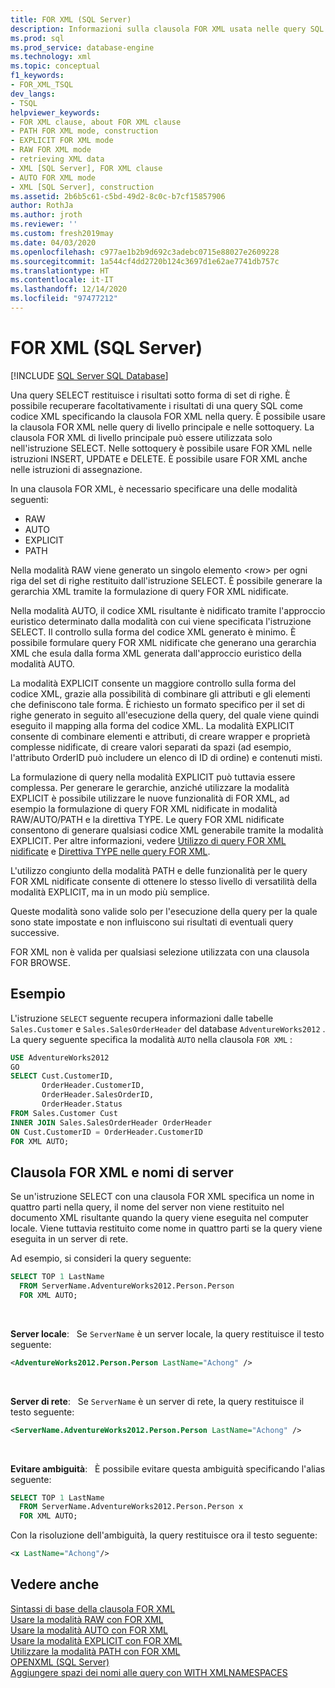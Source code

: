 ```yaml
---
title: FOR XML (SQL Server)
description: Informazioni sulla clausola FOR XML usata nelle query SQL per recuperare i risultati sotto forma di codice XML.
ms.prod: sql
ms.prod_service: database-engine
ms.technology: xml
ms.topic: conceptual
f1_keywords:
- FOR_XML_TSQL
dev_langs:
- TSQL
helpviewer_keywords:
- FOR XML clause, about FOR XML clause
- PATH FOR XML mode, construction
- EXPLICIT FOR XML mode
- RAW FOR XML mode
- retrieving XML data
- XML [SQL Server], FOR XML clause
- AUTO FOR XML mode
- XML [SQL Server], construction
ms.assetid: 2b6b5c61-c5bd-49d2-8c0c-b7cf15857906
author: RothJa
ms.author: jroth
ms.reviewer: ''
ms.custom: fresh2019may
ms.date: 04/03/2020
ms.openlocfilehash: c977ae1b2b9d692c3adebc0715e88027e2609228
ms.sourcegitcommit: 1a544cf4dd2720b124c3697d1e62ae7741db757c
ms.translationtype: HT
ms.contentlocale: it-IT
ms.lasthandoff: 12/14/2020
ms.locfileid: "97477212"
---
```

# <a name="for-xml-sql-server"></a>FOR XML (SQL Server)

[!INCLUDE [SQL Server SQL Database](../../includes/applies-to-version/sql-asdb.md)]

Una query SELECT restituisce i risultati sotto forma di set di righe. È possibile recuperare facoltativamente i risultati di una query SQL come codice XML specificando la clausola FOR XML nella query. È possibile usare la clausola FOR XML nelle query di livello principale e nelle sottoquery. La clausola FOR XML di livello principale può essere utilizzata solo nell'istruzione SELECT. Nelle sottoquery è possibile usare FOR XML nelle istruzioni INSERT, UPDATE e DELETE. È possibile usare FOR XML anche nelle istruzioni di assegnazione.

In una clausola FOR XML, è necessario specificare una delle modalità seguenti:

- RAW
- AUTO
- EXPLICIT
- PATH

Nella modalità RAW viene generato un singolo elemento \<row> per ogni riga del set di righe restituito dall'istruzione SELECT. È possibile generare la gerarchia XML tramite la formulazione di query FOR XML nidificate.

Nella modalità AUTO, il codice XML risultante è nidificato tramite l'approccio euristico determinato dalla modalità con cui viene specificata l'istruzione SELECT. Il controllo sulla forma del codice XML generato è minimo. È possibile formulare query FOR XML nidificate che generano una gerarchia XML che esula dalla forma XML generata dall'approccio euristico della modalità AUTO.

La modalità EXPLICIT consente un maggiore controllo sulla forma del codice XML, grazie alla possibilità di combinare gli attributi e gli elementi che definiscono tale forma. È richiesto un formato specifico per il set di righe generato in seguito all'esecuzione della query, del quale viene quindi eseguito il mapping alla forma del codice XML. La modalità EXPLICIT consente di combinare elementi e attributi, di creare wrapper e proprietà complesse nidificate, di creare valori separati da spazi (ad esempio, l'attributo OrderID può includere un elenco di ID di ordine) e contenuti misti.

La formulazione di query nella modalità EXPLICIT può tuttavia essere complessa. Per generare le gerarchie, anziché utilizzare la modalità EXPLICIT è possibile utilizzare le nuove funzionalità di FOR XML, ad esempio la formulazione di query FOR XML nidificate in modalità RAW/AUTO/PATH e la direttiva TYPE. Le query FOR XML nidificate consentono di generare qualsiasi codice XML generabile tramite la modalità EXPLICIT. Per altre informazioni, vedere [Utilizzo di query FOR XML nidificate](../../relational-databases/xml/use-nested-for-xml-queries.md) e [Direttiva TYPE nelle query FOR XML](../../relational-databases/xml/type-directive-in-for-xml-queries.md).

L'utilizzo congiunto della modalità PATH e delle funzionalità per le query FOR XML nidificate consente di ottenere lo stesso livello di versatilità della modalità EXPLICIT, ma in un modo più semplice.

Queste modalità sono valide solo per l'esecuzione della query per la quale sono state impostate e non influiscono sui risultati di eventuali query successive.

FOR XML non è valida per qualsiasi selezione utilizzata con una clausola FOR BROWSE.

## <a name="example"></a>Esempio

L'istruzione `SELECT` seguente recupera informazioni dalle tabelle `Sales.Customer` e `Sales.SalesOrderHeader` del database `AdventureWorks2012` . La query seguente specifica la modalità `AUTO` nella clausola `FOR XML` :

```sql
USE AdventureWorks2012
GO
SELECT Cust.CustomerID,
       OrderHeader.CustomerID,
       OrderHeader.SalesOrderID,
       OrderHeader.Status
FROM Sales.Customer Cust 
INNER JOIN Sales.SalesOrderHeader OrderHeader
ON Cust.CustomerID = OrderHeader.CustomerID
FOR XML AUTO;
```

## <a name="the-for-xml-clause-and-server-names"></a>Clausola FOR XML e nomi di server

Se un'istruzione SELECT con una clausola FOR XML specifica un nome in quattro parti nella query, il nome del server non viene restituito nel documento XML risultante quando la query viene eseguita nel computer locale. Viene tuttavia restituito come nome in quattro parti se la query viene eseguita in un server di rete.

Ad esempio, si consideri la query seguente:

```sql
SELECT TOP 1 LastName
  FROM ServerName.AdventureWorks2012.Person.Person
  FOR XML AUTO;
```

&nbsp;

**Server locale**: &nbsp; Se `ServerName` è un server locale, la query restituisce il testo seguente:

```xml
<AdventureWorks2012.Person.Person LastName="Achong" />  
```

&nbsp;

**Server di rete**: &nbsp; Se `ServerName` è un server di rete, la query restituisce il testo seguente:

```xml
<ServerName.AdventureWorks2012.Person.Person LastName="Achong" />
```

&nbsp;

**Evitare ambiguità**: &nbsp; È possibile evitare questa ambiguità specificando l'alias seguente:

```sql
SELECT TOP 1 LastName
  FROM ServerName.AdventureWorks2012.Person.Person x
  FOR XML AUTO;
```

Con la risoluzione dell'ambiguità, la query restituisce ora il testo seguente:

```xml
<x LastName="Achong"/>
```

## <a name="see-also"></a>Vedere anche

[Sintassi di base della clausola FOR XML](../../relational-databases/xml/basic-syntax-of-the-for-xml-clause.md)  
[Usare la modalità RAW con FOR XML](../../relational-databases/xml/use-raw-mode-with-for-xml.md)  
[Usare la modalità AUTO con FOR XML](../../relational-databases/xml/use-auto-mode-with-for-xml.md)  
[Usare la modalità EXPLICIT con FOR XML](../../relational-databases/xml/use-explicit-mode-with-for-xml.md)  
[Utilizzare la modalità PATH con FOR XML](../../relational-databases/xml/use-path-mode-with-for-xml.md)  
[OPENXML &#40;SQL Server&#41;](../../relational-databases/xml/openxml-sql-server.md)  
[Aggiungere spazi dei nomi alle query con WITH XMLNAMESPACES](../../relational-databases/xml/add-namespaces-to-queries-with-with-xmlnamespaces.md)
